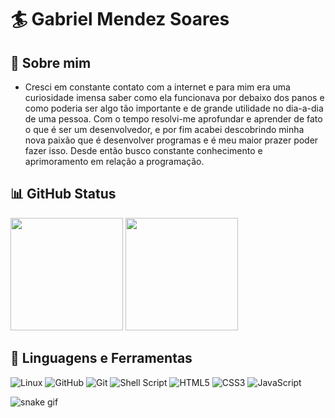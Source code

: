 # 🏄 Gabriel Mendez Soares


## 📌 Sobre mim

- Cresci em constante contato com a internet e para mim era uma curiosidade imensa saber como ela funcionava por debaixo dos panos e como poderia ser algo tão importante e de grande utilidade no dia-a-dia de uma pessoa. Com o tempo resolvi-me aprofundar e aprender de fato o que é ser um desenvolvedor, e por fim acabei descobrindo minha nova paixão que é desenvolver programas e é meu maior prazer poder fazer isso. Desde então busco constante conhecimento e aprimoramento em relação a programação.

## 📊 GitHub Status

<div align="left">
  
  <img height="180em" src="https://github-readme-stats.vercel.app/api?username=gabrielmendezsoares&show_icons=true&theme=onedark&include_all_commits=true&count_private=true"/>
  <img height="180em" src="https://github-readme-stats.vercel.app/api/top-langs/?username=gabrielmendezsoares&layout=compact&langs_count=10&theme=onedark"/>
</div>


## 🧰 Linguagens e Ferramentas

<div align="left">
  
  ![Linux](https://img.shields.io/badge/Linux-FCC624?style=for-the-badge&logo=linux&logoColor=black)
  ![GitHub](https://img.shields.io/badge/github-%23121011.svg?style=for-the-badge&logo=github&logoColor=white)
  ![Git](https://img.shields.io/badge/git-%23F05033.svg?style=for-the-badge&logo=git&logoColor=white)
  ![Shell Script](https://img.shields.io/badge/shell_script-%23121011.svg?style=for-the-badge&logo=gnu-bash&logoColor=white)
  ![HTML5](https://img.shields.io/badge/html5-%23E34F26.svg?style=for-the-badge&logo=html5&logoColor=white)
  ![CSS3](https://img.shields.io/badge/css3-%231572B6.svg?style=for-the-badge&logo=css3&logoColor=white)
  ![JavaScript](https://img.shields.io/badge/javascript-%23323330.svg?style=for-the-badge&logo=javascript&logoColor=%23F7DF1E)
</div>

![snake gif](https://github.com/gabrielmendezsoares/gabrielmendezsoares/blob/output/github-contribution-grid-snake.svg)
